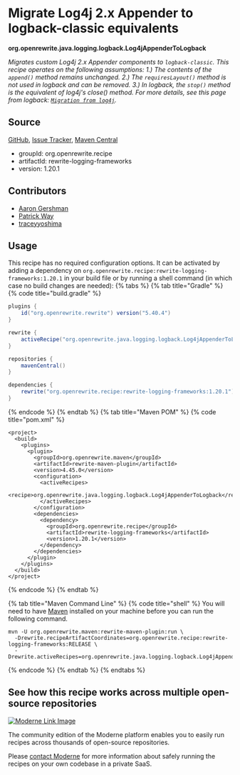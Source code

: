 # Migrate Log4j 2.x Appender to logback-classic equivalents

**org.openrewrite.java.logging.logback.Log4jAppenderToLogback**

_Migrates custom Log4j 2.x Appender components to `logback-classic`. This recipe operates on the following assumptions: 1.) The contents of the `append()` method remains unchanged. 2.) The `requiresLayout()` method is not used in logback and can be removed. 3.) In logback, the `stop()` method is the equivalent of log4j's close() method. For more details, see this page from logback: [`Migration from log4j`](http://logback.qos.ch/manual/migrationFromLog4j.html)._

## Source

[GitHub](https://github.com/openrewrite/rewrite-logging-frameworks/blob/main/src/main/java/org/openrewrite/java/logging/logback/Log4jAppenderToLogback.java), [Issue Tracker](https://github.com/openrewrite/rewrite-logging-frameworks/issues), [Maven Central](https://central.sonatype.com/artifact/org.openrewrite.recipe/rewrite-logging-frameworks/1.20.1/jar)

* groupId: org.openrewrite.recipe
* artifactId: rewrite-logging-frameworks
* version: 1.20.1

## Contributors
* [Aaron Gershman](aegershman@gmail.com)
* [Patrick Way](pway99@users.noreply.github.com)
* [traceyyoshima](tracey.yoshima@gmail.com)


## Usage

This recipe has no required configuration options. It can be activated by adding a dependency on `org.openrewrite.recipe:rewrite-logging-frameworks:1.20.1` in your build file or by running a shell command (in which case no build changes are needed): 
{% tabs %}
{% tab title="Gradle" %}
{% code title="build.gradle" %}
```groovy
plugins {
    id("org.openrewrite.rewrite") version("5.40.4")
}

rewrite {
    activeRecipe("org.openrewrite.java.logging.logback.Log4jAppenderToLogback")
}

repositories {
    mavenCentral()
}

dependencies {
    rewrite("org.openrewrite.recipe:rewrite-logging-frameworks:1.20.1")
}
```
{% endcode %}
{% endtab %}
{% tab title="Maven POM" %}
{% code title="pom.xml" %}
```markup
<project>
  <build>
    <plugins>
      <plugin>
        <groupId>org.openrewrite.maven</groupId>
        <artifactId>rewrite-maven-plugin</artifactId>
        <version>4.45.0</version>
        <configuration>
          <activeRecipes>
            <recipe>org.openrewrite.java.logging.logback.Log4jAppenderToLogback</recipe>
          </activeRecipes>
        </configuration>
        <dependencies>
          <dependency>
            <groupId>org.openrewrite.recipe</groupId>
            <artifactId>rewrite-logging-frameworks</artifactId>
            <version>1.20.1</version>
          </dependency>
        </dependencies>
      </plugin>
    </plugins>
  </build>
</project>
```
{% endcode %}
{% endtab %}

{% tab title="Maven Command Line" %}
{% code title="shell" %}
You will need to have [Maven](https://maven.apache.org/download.cgi) installed on your machine before you can run the following command.

```shell
mvn -U org.openrewrite.maven:rewrite-maven-plugin:run \
  -Drewrite.recipeArtifactCoordinates=org.openrewrite.recipe:rewrite-logging-frameworks:RELEASE \
  -Drewrite.activeRecipes=org.openrewrite.java.logging.logback.Log4jAppenderToLogback
```
{% endcode %}
{% endtab %}
{% endtabs %}

## See how this recipe works across multiple open-source repositories

[![Moderne Link Image](/.gitbook/assets/ModerneRecipeButton.png)](https://public.moderne.io/recipes/org.openrewrite.java.logging.logback.Log4jAppenderToLogback)

The community edition of the Moderne platform enables you to easily run recipes across thousands of open-source repositories.

Please [contact Moderne](https://moderne.io/product) for more information about safely running the recipes on your own codebase in a private SaaS.
